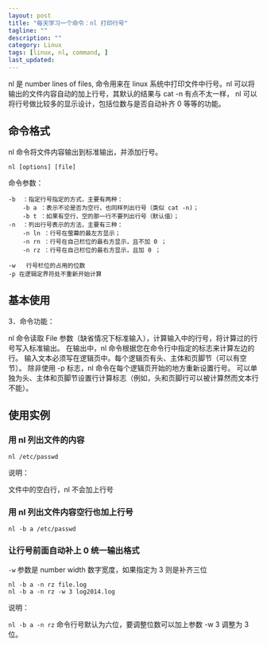 ```yaml
---
layout: post
title: "每天学习一个命令：nl 打印行号"
tagline: ""
description: ""
category: Linux
tags: [linux, nl, command, ]
last_updated:
---
```


nl 是 number lines of files, 命令用来在 linux 系统中打印文件中行号。nl 可以将输出的文件内容自动的加上行号，其默认的结果与 cat -n 有点不太一样， nl 可以将行号做比较多的显示设计，包括位数与是否自动补齐 0 等等的功能。

## 命令格式

nl 命令将文件内容输出到标准输出，并添加行号。

    nl [options] [file]

命令参数：

    -b  ：指定行号指定的方式，主要有两种：
        -b a ：表示不论是否为空行，也同样列出行号（类似 cat -n)；
        -b t ：如果有空行，空的那一行不要列出行号（默认值）；
    -n  ：列出行号表示的方法，主要有三种：
        -n ln ：行号在萤幕的最左方显示；
        -n rn ：行号在自己栏位的最右方显示，且不加 0 ；
        -n rz ：行号在自己栏位的最右方显示，且加 0 ；

    -w   行号栏位的占用的位数
    -p 在逻辑定界符处不重新开始计算

## 基本使用

3．命令功能：

nl 命令读取 File 参数（缺省情况下标准输入），计算输入中的行号，将计算过的行号写入标准输出。 在输出中，nl 命令根据您在命令行中指定的标志来计算左边的行。 输入文本必须写在逻辑页中。每个逻辑页有头、主体和页脚节（可以有空节）。 除非使用 -p 标志，nl 命令在每个逻辑页开始的地方重新设置行号。 可以单独为头、主体和页脚节设置行计算标志（例如，头和页脚行可以被计算然而文本行不能）。

## 使用实例

### 用 nl 列出文件的内容

    nl /etc/passwd

说明：

文件中的空白行，nl 不会加上行号

### 用 nl 列出文件内容空行也加上行号

    nl -b a /etc/passwd

### 让行号前面自动补上 0 统一输出格式
`-w` 参数是 number width 数字宽度，如果指定为 3 则是补齐三位

    nl -b a -n rz file.log
    nl -b a -n rz -w 3 log2014.log

说明：

`nl -b a -n rz` 命令行号默认为六位，要调整位数可以加上参数 -w 3 调整为 3 位。


